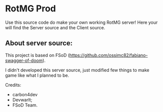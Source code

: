 # RotMG Prod
Use this source code do make your own working RotMG server! Here your will find the Server source and the Client source.

## About server source:
This project is based on FSoD (https://github.com/ossimc82/fabiano-swagger-of-doom).

I didn't developed this server source, just modified few things to make game like what I planned to be.

Credits:
- carbon4dev
- Devwarlt;
- FSoD Team.
